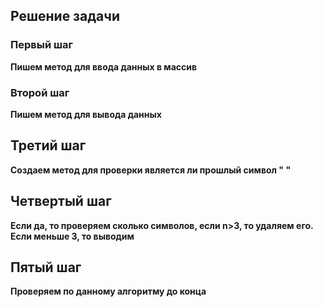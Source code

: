 ## Решение задачи 

### Первый шаг 
**Пишем метод для ввода данных в массив**
### Второй шаг
**Пишем метод для вывода данных** 
## Третий шаг 
**Создаем метод для проверки является ли прошлый символ " "**
## Четвертый шаг 
**Если да, то проверяем сколько символов, если n>3, то удаляем его.**
**Если меньше 3, то выводим**
## Пятый шаг
**Проверяем по данному алгоритму до конца**